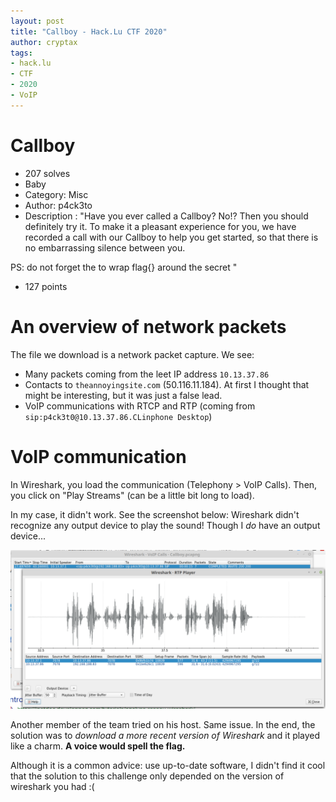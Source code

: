 ```yaml
---
layout: post
title: "Callboy - Hack.Lu CTF 2020"
author: cryptax
tags:
- hack.lu
- CTF
- 2020
- VoIP
---
```


# Callboy

- 207 solves
- Baby
- Category: Misc
- Author: p4ck3to
- Description : "Have you ever called a Callboy? No!? Then you should definitely try it. To make it a pleasant experience for you, we have recorded a call with our Callboy to help you get started, so that there is no embarrassing silence between you.

PS: do not forget the to wrap flag{} around the secret "

- 127 points

# An overview of network packets

The file we download is a network packet capture. We see:

- Many packets coming from the leet IP address `10.13.37.86`
- Contacts to `theannoyingsite.com` (50.116.11.184). At first I thought that might be interesting, but it was just a false lead.
- VoIP communications with RTCP and RTP (coming from `sip:p4ck3t0@10.13.37.86.CLinphone Desktop`)

# VoIP communication

In Wireshark, you load the communication (Telephony > VoIP Calls). Then, you click on "Play Streams" (can be a little bit long to load).

In my case, it didn't work. See the screenshot below: Wireshark didn't recognize any output device to play the sound! Though I *do* have an output device...

![](/images/hacklu2020-callboy.png)

Another member of the team tried on his host. Same issue. In the end, the solution was to *download a more recent version of Wireshark* and it played like a charm. **A voice would spell the flag.**

Although it is a common advice: use up-to-date software, I didn't find it cool that the solution to this challenge only depended on the version of wireshark you had :(
